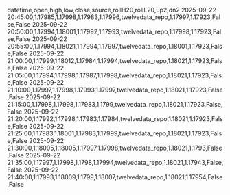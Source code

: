datetime,open,high,low,close,source,rollH20,rollL20,up2,dn2
2025-09-22 20:45:00,1.17985,1.17998,1.17983,1.17996,twelvedata_repo,1.17997,1.17923,False,False
2025-09-22 20:50:00,1.17994,1.18001,1.17992,1.17993,twelvedata_repo,1.17998,1.17923,False,False
2025-09-22 20:55:00,1.17994,1.18021,1.17994,1.17997,twelvedata_repo,1.18001,1.17923,False,False
2025-09-22 21:00:00,1.17999,1.18012,1.17984,1.17994,twelvedata_repo,1.18021,1.17923,False,False
2025-09-22 21:05:00,1.17994,1.17998,1.17987,1.17998,twelvedata_repo,1.18021,1.17923,False,False
2025-09-22 21:10:00,1.17997,1.17998,1.17993,1.17997,twelvedata_repo,1.18021,1.17923,False,False
2025-09-22 21:15:00,1.17998,1.17998,1.17983,1.1799,twelvedata_repo,1.18021,1.17923,False,False
2025-09-22 21:20:00,1.17992,1.17998,1.17983,1.17984,twelvedata_repo,1.18021,1.17923,False,False
2025-09-22 21:25:00,1.17983,1.18001,1.17983,1.17999,twelvedata_repo,1.18021,1.17923,False,False
2025-09-22 21:30:00,1.18005,1.18005,1.17997,1.17998,twelvedata_repo,1.18021,1.1793,False,False
2025-09-22 21:35:00,1.17997,1.17998,1.1798,1.17994,twelvedata_repo,1.18021,1.17943,False,False
2025-09-22 21:40:00,1.17993,1.18009,1.1799,1.18007,twelvedata_repo,1.18021,1.17954,False,False
